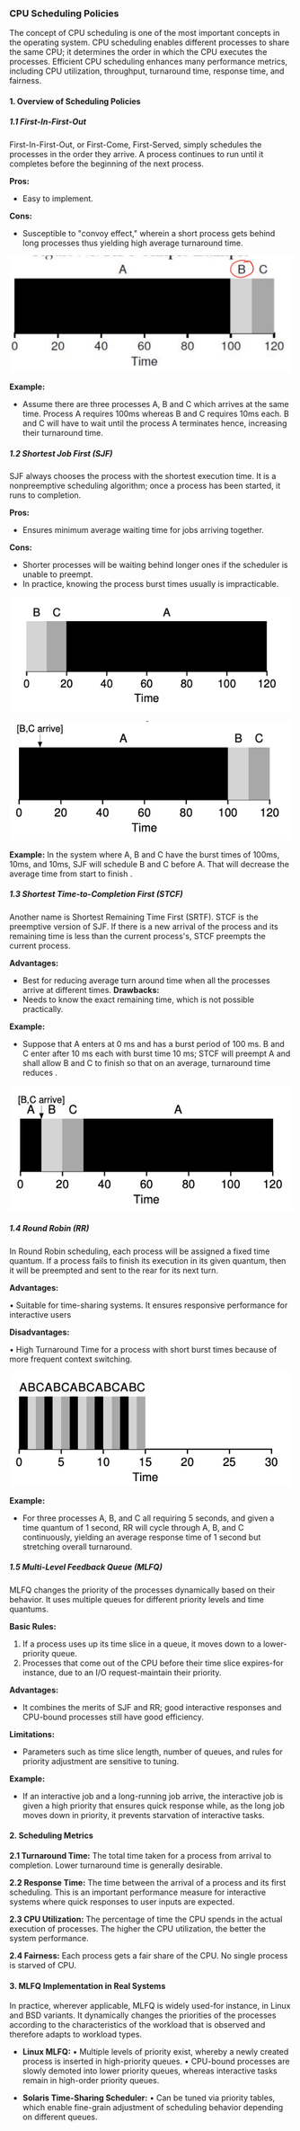 ### CPU Scheduling Policies

The concept of CPU scheduling is one of the most important concepts in the operating system. CPU scheduling enables different processes to share the same CPU; it determines the order in which the CPU executes the processes. Efficient CPU scheduling enhances many performance metrics, including CPU utilization, throughput, turnaround time, response time, and fairness.

#### 1. Overview of Scheduling Policies

##### 1.1 First-In-First-Out

First-In-First-Out, or First-Come, First-Served, simply schedules the processes in the order they arrive. A process continues to run until it completes before the beginning of the next process.

**Pros:**
- Easy to implement.

**Cons:**
- Susceptible to "convoy effect," wherein a short process gets behind long processes thus yielding high average turnaround time.

<p align="center">
    <img src="image/Scheduling/fifo.png"/>
</p>


**Example:**
- Assume there are three processes A, B and C which arrives at the same time. Process A requires 100ms whereas B and C requires 10ms each. B and C will have to wait until the process A terminates hence, increasing their turnaround time.

##### 1.2 Shortest Job First (SJF)
SJF always chooses the process with the shortest execution time. It is a nonpreemptive scheduling algorithm; once a process has been started, it runs to completion.

**Pros:**
- Ensures minimum average waiting time for jobs arriving together.

**Cons:**
- Shorter processes will be waiting behind longer ones if the scheduler is unable to preempt.
- In practice, knowing the process burst times usually is impracticable.

<p align="center">
    <img src="image/Scheduling/sjf_1.png"/>
</p>

<p align="center">
    <img src="image/Scheduling/sjf_2.png"/>
</p>

**Example:**
In the system where A, B and C have the burst times of 100ms, 10ms, and 10ms, SJF will schedule B and C before A. That will decrease the average time from start to finish .

##### 1.3 Shortest Time-to-Completion First (STCF)
Another name is Shortest Remaining Time First (SRTF). STCF is the preemptive version of SJF. If there is a new arrival of the process and its remaining time is less than the current process's, STCF preempts the current process.

**Advantages:**
- Best for reducing average turn around time when all the processes arrive at different times.
**Drawbacks:**
- Needs to know the exact remaining time, which is not possible practically.

**Example:**
- Suppose that A enters at 0 ms and has a burst period of 100 ms. B and C enter after 10 ms each with burst time 10 ms; STCF will preempt A and shall allow B and C to finish so that on an average, turnaround time reduces .

<p align="center">
    <img src="image/Scheduling/stcf.png"/>
</p>

##### 1.4 Round Robin (RR)
In Round Robin scheduling, each process will be assigned a fixed time quantum. If a process fails to finish its execution in its given quantum, then it will be preempted and sent to the rear for its next turn.

**Advantages:**

• Suitable for time-sharing systems. It ensures responsive performance for interactive users

**Disadvantages:**

• High Turnaround Time for a process with short burst times because of more frequent context switching.

<p align="center">
    <img src="image/Scheduling/rr.png"/>
</p>

**Example:**
- For three processes A, B, and C all requiring 5 seconds, and given a time quantum of 1 second, RR will cycle through A, B, and C continuously, yielding an average response time of 1 second but stretching overall turnaround.

##### 1.5 Multi-Level Feedback Queue (MLFQ)
MLFQ changes the priority of the processes dynamically based on their behavior. It uses multiple queues for different priority levels and time quantums.

**Basic Rules:**
1. If a process uses up its time slice in a queue, it moves down to a lower-priority queue.
2. Processes that come out of the CPU before their time slice expires-for instance, due to an I/O request-maintain their priority.

**Advantages:**
- It combines the merits of SJF and RR; good interactive responses and CPU-bound processes still have good efficiency.

**Limitations:**
- Parameters such as time slice length, number of queues, and rules for priority adjustment are sensitive to tuning.

**Example:**
- If an interactive job and a long-running job arrive, the interactive job is given a high priority that ensures quick response while, as the long job moves down in priority, it prevents starvation of interactive tasks.

#### 2. Scheduling Metrics

**2.1 Turnaround Time:** 
The total time taken for a process from arrival to completion. Lower turnaround time is generally desirable.

**2.2 Response Time:**
The time between the arrival of a process and its first scheduling. This is an important performance measure for interactive systems where quick responses to user inputs are expected.

**2.3 CPU Utilization:** 
The percentage of time the CPU spends in the actual execution of processes. The higher the CPU utilization, the better the system performance.

**2.4 Fairness:** 
Each process gets a fair share of the CPU. No single process is starved of CPU.

#### 3. MLFQ Implementation in Real Systems
In practice, wherever applicable, MLFQ is widely used-for instance, in Linux and BSD variants. It dynamically changes the priorities of the processes according to the characteristics of the workload that is observed and therefore adapts to workload types.

- **Linux MLFQ:**
 • Multiple levels of priority exist, whereby a newly created process is inserted in high-priority queues.
 • CPU-bound processes are slowly demoted into lower priority queues, whereas interactive tasks remain in high-order priority queues.

- **Solaris Time-Sharing Scheduler:**
 • Can be tuned via priority tables, which enable fine-grain adjustment of scheduling behavior depending on different queues.
